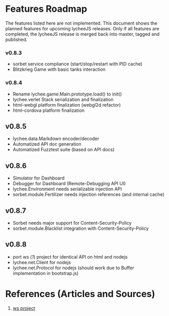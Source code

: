 
# Features Roadmap

The features listed here are not implemented.
This document shows the planned features for upcoming lycheeJS releases.
Only if all features are completed, the lycheeJS release is merged
back into master, tagged and published.

### v0.8.3

- sorbet service compliance (start/stop/restart with PID cache)
- Blitzkrieg Game with basic tanks interaction

### v0.8.4

- Rename lychee.game.Main.prototype.load() to init()
- lychee.verlet Stack serialization and finalization
- html-webgl platform finalization (webgl2d refactor)
- html-cordova platform finalization

## v0.8.5

- lychee.data.Markdown encoder/decoder
- Automatized API doc generation
- Automatized Fuzztest suite (based on API docs)

## v0.8.6

- Simulator for Dashboard
- Debugger for Dashboard (Remote-Debugging API UI)
- lychee.Environment needs serializable injection API
- sorbet.module.Fertilizer needs injection references (and internal cache)

## v0.8.7

- Sorbet needs major support for Content-Security-Policy
- sorbet.module.Blacklist integration with Content-Security-Policy

## v0.8.8

- port ws (*1*) project for identical API on html and nodejs
- lychee.net.Client for nodejs
- lychee.net.Protocol for nodejs (should work due to Buffer implementation in bootstrap.js)


# References (Articles and Sources)

1. [ws project](https://github.com/einaros/ws)

